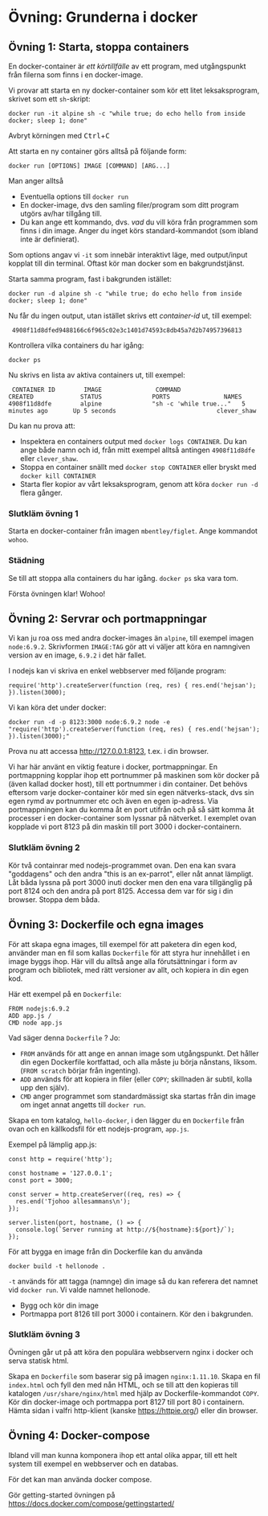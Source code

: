 # Övning: Grunderna i docker

## Övning 1: Starta, stoppa containers

En docker-container är _ett körtillfälle_ av ett program, med utgångspunkt från filerna som finns i en docker-image. 

Vi provar att starta en ny docker-container som kör ett litet leksaksprogram, skrivet som ett `sh`-skript:    

    docker run -it alpine sh -c "while true; do echo hello from inside docker; sleep 1; done" 

Avbryt körningen med <kbd>Ctrl</kbd>+<kbd>C</kbd>

Att starta en ny container görs alltså på följande form:

    docker run [OPTIONS] IMAGE [COMMAND] [ARG...]

Man anger alltså

* Eventuella options till `docker run`
* En docker-image, dvs den samling filer/program som ditt program utgörs av/har tillgång till.
* Du kan ange ett kommando, dvs. _vad_ du vill köra från programmen som finns i din image. Anger du inget körs standard-kommandot (som ibland inte är definierat).

Som options angav vi `-it` som innebär interaktivt läge, med output/input kopplat till din terminal. Oftast kör man docker som en bakgrundstjänst.
 
 Starta samma program, fast i bakgrunden istället:
 
    docker run -d alpine sh -c "while true; do echo hello from inside docker; sleep 1; done"

 Nu får du ingen output, utan istället skrivs ett _container-id_ ut, till exempel:
 
     4908f11d8dfed9488166c6f965c02e3c1401d74593c8db45a7d2b74957396813

Kontrollera vilka containers du har igång:

    docker ps 

Nu skrivs en lista av aktiva containers ut, till exempel:

     CONTAINER ID        IMAGE               COMMAND                  CREATED             STATUS              PORTS               NAMES
    4908f11d8dfe        alpine              "sh -c 'while true..."   5 minutes ago       Up 5 seconds                            clever_shaw
 
Du kan nu prova att:

   * Inspektera en containers output med `docker logs CONTAINER`. Du kan ange både namn och id, från mitt exempel alltså antingen `4908f11d8dfe` eller `clever_shaw`.
   * Stoppa en container snällt med `docker stop CONTAINER` eller bryskt med `docker kill CONTAINER`
   * Starta fler kopior av vårt leksaksprogram, genom att köra `docker run -d` flera gånger.
   
### Slutkläm övning 1
   
Starta en docker-container från imagen `mbentley/figlet`. Ange kommandot `wohoo`.

### Städning
 
Se till att stoppa alla containers du har igång. `docker ps` ska vara tom. 

Första övningen klar! Wohoo!

## Övning 2: Servrar och portmappningar

Vi kan ju roa oss med andra docker-images än `alpine`, till exempel imagen `node:6.9.2`. Skrivformen `IMAGE:TAG` gör att vi väljer att köra en namngiven version av en image, `6.9.2` i det här fallet.

I nodejs kan vi skriva en enkel webbserver med följande program:

    require('http').createServer(function (req, res) { res.end('hejsan'); }).listen(3000);

Vi kan köra det under docker:

    docker run -d -p 8123:3000 node:6.9.2 node -e "require('http').createServer(function (req, res) { res.end('hejsan'); }).listen(3000);"
    
Prova nu att accessa http://127.0.0.1:8123, t.ex. i din browser. 

Vi har här använt en viktig feature i docker, portmappningar. En portmappning kopplar ihop ett portnummer på maskinen som kör docker på (även kallad docker host), till ett portnummer i din container. Det behövs eftersom varje docker-container kör med sin egen nätverks-stack, dvs sin egen rymd av portnummer etc och även en egen ip-adress. Via portmappningen kan du komma åt en port utifrån och på så sätt komma åt processer i en docker-container som lyssnar på nätverket. I exemplet ovan kopplade vi port 8123 på din maskin till port 3000 i docker-containern.

### Slutkläm övning 2

Kör två containrar med nodejs-programmet ovan. Den ena kan svara "goddagens" och den andra "this is an ex-parrot", eller nåt annat lämpligt. Låt båda lyssna på port 3000 inuti docker men den ena vara tillgänglig på port 8124 och den andra på port 8125. Accessa dem var för sig i din browser. Stoppa dem båda.




## Övning 3: Dockerfile och egna images

För att skapa egna images, till exempel för att paketera din egen kod, använder man en fil som kallas `Dockerfile` för att styra hur innehållet i en image byggs ihop. Här vill du alltså ange alla förutsättningar i form av program och bibliotek, med rätt versioner av allt, och kopiera in din egen kod.

Här ett exempel på en `Dockerfile`:

    FROM nodejs:6.9.2
    ADD app.js /
    CMD node app.js
    
Vad säger denna `Dockerfile` ? Jo:

* `FROM` används för att ange en annan image som utgångspunkt. Det håller din egen Dockerfile kortfattad, och alla måste ju börja nånstans, liksom. (`FROM scratch` börjar från ingenting).    
* `ADD` används för att kopiera in filer (eller `COPY`; skillnaden är subtil, kolla upp den själv).
* `CMD` anger programmet som standardmässigt ska startas från din image om inget annat angetts till `docker run`.

Skapa en tom katalog, `hello-docker`, i den lägger du en `Dockerfile` från ovan och en källkodsfil för ett nodejs-program, `app.js`.

Exempel på lämplig app.js:

    const http = require('http');

    const hostname = '127.0.0.1';
    const port = 3000;

    const server = http.createServer((req, res) => {
      res.end('Tjohoo allesammans\n');
    });

    server.listen(port, hostname, () => {
      console.log(`Server running at http://${hostname}:${port}/`);
    });


För att bygga en image från din Dockerfile kan du använda

    docker build -t hellonode .

`-t` används för att tagga (namnge) din image så du kan referera det namnet
vid `docker run`. Vi valde namnet hellonode.

* Bygg och kör din image
* Portmappa port 8126 till port 3000 i containern. Kör den i bakgrunden.

### Slutkläm övning 3

Övningen går ut på att köra den populära webbservern nginx i docker och serva statisk html.

Skapa en `Dockerfile` som baserar sig på imagen `nginx:1.11.10`. Skapa en fil `index.html` och fyll den med nån HTML, och se till att den kopieras till katalogen `/usr/share/nginx/html` med hjälp av Dockerfile-kommandot `COPY`. Kör din docker-image och portmappa port 8127 till port 80 i containern. Hämta sidan i valfri http-klient (kanske https://httpie.org/) eller din browser.


## Övning 4: Docker-compose

Ibland vill man kunna komponera ihop ett antal olika appar, till ett helt system
till exempel en webbserver och en databas.

För det kan man använda docker compose.

Gör getting-started övningen på https://docs.docker.com/compose/gettingstarted/
